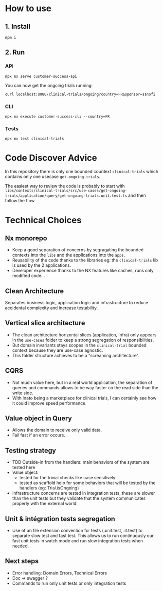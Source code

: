 # How to use

## 1. Install

```
npm i
```


## 2. Run

### API

```
npx nx serve customer-success-api
```
You can now get the ongoing trials running:
```
curl localhost:8080/clinical-trials/ongoing?country=FR&sponsor=sanofi
```


### CLI

```
npx nx execute customer-success-cli --country=FR
```

### Tests

```
npx nx test clinical-trials
```

# Code Discover Advice

In this repository there is only one bounded countext `clinical-trials` which contains only one usecase `get-ongoing-trials`.

The easiest way to review the code is probably to start with `libs/contexts/clinical-trials/src/use-cases/get-ongoing-trials/application/query/get-ongoing-trials.unit.test.ts` and then follow the flow.



# Technical Choices

## Nx monorepo

- Keep a good separation of concerns by segragating the bounded contexts into the `libs` and the applications into the `apps`.
- Reusability of the code thanks to the libraries eg: the `clinical-trials` lib is used by the 2 applications.
- Developer experience thanks to the NX features like caches, runs only modified code...


## Clean Architecture

Separates business logic, application logic and infrastructure to reduce accidental complexity and increase testability.


## Vertical slice architecture

- The clean architecture horizontal slices (application, infra) only appears in the `use-cases` folder to keep a strong segregation of responsibilities.
- But domain invariants stays scopes in the `clinical-trial` bounded context because they are use-case agnostic.
- This folder structure achieves to be a "screaming architecture".


## CQRS

- Not much value here, but in a real world application, the separation of queries and commands allows to be way faster on the read side than the write side.
- With Inato being a marketplace for clinical trials, I can certainly see how it could improve speed performance.


## Value object in Query

- Allows the domain to receive only valid data.
- Fail fast if an error occurs.


## Testing strategy

- TDD Outside-in from the handlers: main behaviors of the system are tested here
- Value object:
  - tested for the trivial checks like case sensitively
  - tested as scaffold help for some behaviors that will be tested by the handlers (eg: Trial.isOngoing)
- Infrastructure concerns are tested in integration tests, these are slower than the unit tests but they validate that the system communicates properly with the external world


## Unit & intégration tests segregation 

- Use of an file extension convention for tests (.unit.test, .it.test) to separate slow test and fast test. This allows us to run continuously our fast unit tests in watch mode and run slow integration tests when needed.


## Next steps

- Error handling: Domain Errors, Technical Errors
- Doc => swagger ?
- Commands to run only unit tests or only integration tests
